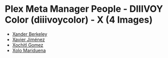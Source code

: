 # Plex Meta Manager People - DIIIVOY Color (diiivoycolor) - X (4 Images)

* [Xander Berkeley](https://raw.githubusercontent.com/meisnate12/Plex-Meta-Manager-People-diiivoycolor/master/X/Images/Xander%20Berkeley.jpg)
* [Xavier Jiménez](https://raw.githubusercontent.com/meisnate12/Plex-Meta-Manager-People-diiivoycolor/master/X/Images/Xavier%20Jim%C3%A9nez.jpg)
* [Xochitl Gomez](https://raw.githubusercontent.com/meisnate12/Plex-Meta-Manager-People-diiivoycolor/master/X/Images/Xochitl%20Gomez.jpg)
* [Xolo Mariduena](https://raw.githubusercontent.com/meisnate12/Plex-Meta-Manager-People-diiivoycolor/master/X/Images/Xolo%20Mariduena.jpg)